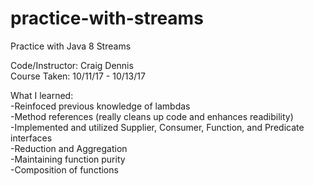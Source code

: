 # practice-with-streams<br>
Practice with Java 8 Streams<br>

Code/Instructor: Craig Dennis<br>
Course Taken: 10/11/17 - 10/13/17<br>

What I learned: <br>
-Reinfoced previous knowledge of lambdas<br>
-Method references (really cleans up code and enhances readibility)<br>
-Implemented and utilized Supplier, Consumer, Function, and Predicate interfaces<br>
-Reduction and Aggregation<br>
-Maintaining function purity<br>
-Composition of functions
